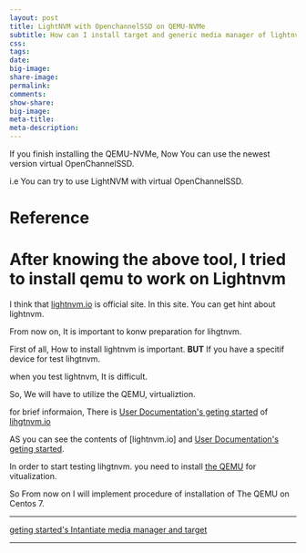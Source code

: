 ```yaml
---
layout: post
title: LightNVM with OpenchannelSSD on QEMU-NVMe
subtitle: How can I install target and generic media manager of lightnvm on QEMU-NVMe?
css:
tags:
date:
big-image:
share-image:
permalink:
comments:
show-share:
big-image:
meta-title:
meta-description:
---
```


If you finish installing the QEMU-NVMe, Now You can use the newest version virtual OpenChannelSSD. 

i.e You can try to use LightNVM with virtual OpenChannelSSD. 





# Reference




# After knowing the above tool, I tried to install qemu to work on Lightnvm

 I think that [lightnvm.io](http://lightnvm.io/) is official site. In this site. You can get hint about lightnvm. 
 
 From now on, It is important to konw preparation for lihgtnvm. 
 
 First of all, How to install lightnvm is important. **BUT** If you have a specitif device for test lihgtnvm. 
 
 when you test lightnvm, It is difficult.
 
 So, We will have to utilize the QEMU, virtualiztion. 
 
 for brief informaion, There is [User Documentation's geting started](http://openchannelssd.readthedocs.io/en/latest/gettingstarted/) of [lihgtnvm.io](http://lightnvm.io/)

 AS you can see the contents of [lightnvm.io] and [User Documentation's geting started](http://openchannelssd.readthedocs.io/en/latest/gettingstarted/).
 
 In order to start testing lihgtnvm. you need to install [the QEMU](http://wiki.qemu.org/Main_Page) for vitualization. 
 
 So From now on I will implement procedure of installation of The QEMU on Centos 7. 
 
--------------------------------------------------------------------------------------------------------------------
 
 [geting started's Intantiate media manager and target ](http://openchannelssd.readthedocs.io/en/latest/gettingstarted/#instantiate-media-manager-and-target)
 


--------- 
